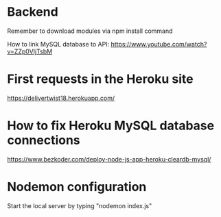 # Backend

Remember to download modules via npm install command

How to link MySQL database to API: https://www.youtube.com/watch?v=ZZp0VIjTsbM


# First requests in the Heroku site 
https://delivertwist18.herokuapp.com/


# How to fix Heroku MySQL database connections
https://www.bezkoder.com/deploy-node-js-app-heroku-cleardb-mysql/

# Nodemon configuration
Start the local server by typing "nodemon index.js"